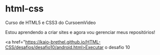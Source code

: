 # html-css
 Curso de HTML5 e CSS3 do CursoemVideo

 Estou aprendendo a criar sites e agora vou gerenciar meus repositórios!

 <a href="https://kaio-brethel.github.io/HTML-CSS/desafios/desafio10/android.html>Executar o desafio 10</a>